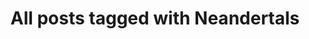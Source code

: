 ---
layout: tag
title: "All posts tagged with Neandertals"
permalink: /weblog/tags/neandertals/
taxonomy: Neandertals
---